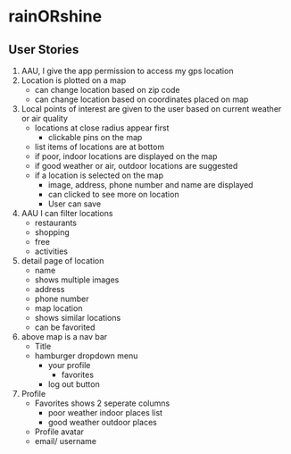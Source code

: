 # rainORshine

## User Stories
1. AAU, I give the app permission to access my gps location
2. Location is plotted on a map
    * can change location based on zip code
    * can change location based on coordinates placed on map
3. Local points of interest are given to the user based on current weather or air quality
    * locations at close radius appear first
        * clickable pins on the map
    * list items of locations are at bottom
    * if poor, indoor locations are displayed on the map
    * if good weather or air, outdoor locations are suggested
    * if a location is selected on the map
        * image, address, phone number and name are displayed
        * can clicked to see more on location
        * User can save
4. AAU I can filter locations
    * restaurants
    * shopping
    * free
    * activities
5.  detail page of location
    * name
    * shows multiple images
    * address
    * phone number
    * map  location
    * shows similar locations
    * can be favorited
5. above map is a nav bar 
    * Title
    * hamburger dropdown menu
        * your profile 
            * favorites
        * log out button
6. Profile
    * Favorites shows 2 seperate columns
        * poor weather indoor places list
        * good weather outdoor places
    * Profile avatar
    * email/ username
    



